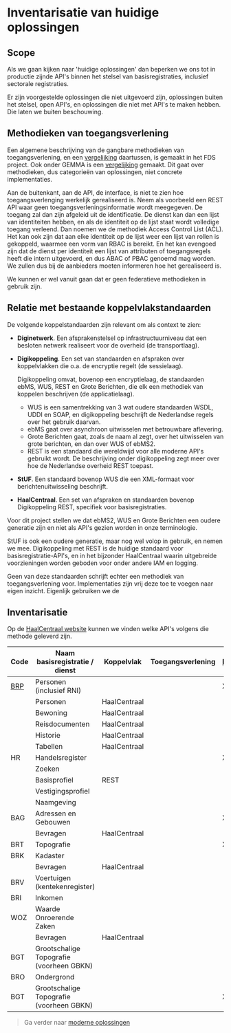 # Inventarisatie van huidige oplossingen

## Scope
Als we gaan kijken naar 'huidige oplossingen' dan beperken we ons tot in productie zijnde API's
binnen het stelsel van basisregistraties, inclusief sectorale registraties. 

Er zijn voorgestelde oplossingen die niet uitgevoerd zijn,
oplossingen buiten het stelsel, open API's, en oplossingen die niet met API's te maken hebben. 
Die laten we buiten beschouwing.

## Methodieken van toegangsverlening
Een algemene beschrijving van de gangbare methodieken van toegangsverlening, en een [vergelijking](https://federatief.datastelsel.nl/kennisbank/pbac/) 
daartussen, is gemaakt in het FDS project. Ook onder GEMMA is een [vergelijking](https://www.gemmaonline.nl/wiki/WMA_RBAC_ABAC_en_PBAC) gemaakt.
Dit gaat over methodieken, dus categorie&euml;n van oplossingen, niet concrete implementaties.

Aan de buitenkant, aan de API, de interface, is niet te zien hoe toegangsverlenging werkelijk
gerealiseerd is. Neem als voorbeeld een REST API waar geen toegangsverleningsinformatie wordt meegegeven.
De toegang zal dan zijn afgeleid uit de identificatie. De dienst kan dan een lijst van identiteiten 
hebben, en als de identiteit op de lijst staat wordt volledige toegang verleend. Dan noemen
we de methodiek Access Control List (ACL). Het kan ook zijn dat aan elke identiteit op de lijst
weer een lijst van rollen is gekoppeld, waarmee een vorm van RBAC is bereikt. En het kan evengoed
zijn dat de dienst per identiteit een lijst van attributen of toegangsregels heeft die intern uitgevoerd, en dus
ABAC of PBAC genoemd mag worden. We zullen dus bij de aanbieders moeten informeren hoe het gerealiseerd is.

We kunnen er wel vanuit gaan dat er geen federatieve methodieken in gebruik zijn. 

## Relatie met bestaande koppelvlakstandaarden
De volgende koppelstandaarden zijn relevant om als context te zien:
- **Diginetwerk**. Een afsprakenstelsel op infrastructuurniveau dat een besloten netwerk realiseert voor de overheid (de transportlaag).
- **Digikoppeling**. Een set van standaarden en afspraken over koppelvlakken die o.a. de encryptie regelt (de sessielaag). 

  Digikoppeling omvat, bovenop een encryptielaag, de standaarden ebMS, WUS, REST en Grote Berichten, die elk een methodiek van koppelen 
  beschrijven (de applicatielaag).
  - WUS is een samentrekking van 3 wat oudere standaarden WSDL, UDDI en SOAP, en digikoppeling beschrijft de Nederlandse regels over het gebruik daarvan.
  - ebMS gaat over asynchroon uitwisselen met betrouwbare aflevering.
  - Grote Berichten gaat, zoals de naam al zegt, over het uitwisselen van grote berichten, en dan over WUS of ebMS2.
  - REST is een standaard die wereldwijd voor alle moderne API's gebruikt wordt. De beschrijving onder digikoppeling zegt meer over hoe
de Nederlandse overheid REST toepast. 
- **StUF**. Een standaard bovenop WUS die een XML-formaat voor berichtenuitwisseling beschrijft.
- **HaalCentraal**. Een set van afspraken en standaarden bovenop Digikoppeling REST, specifiek voor basisregistraties.

Voor dit project stellen we dat ebMS2, WUS en Grote Berichten een oudere generatie zijn en niet als API's gezien worden 
in onze terminologie.

StUF is ook een oudere generatie, maar nog wel volop in gebruik, en nemen we mee. 
Digikoppeling met REST is de huidige standaard voor basisregistratie-API's, en in het bijzonder HaalCentraal waarin uitgebreide
voorzieningen worden geboden voor onder andere IAM en logging.

Geen van deze standaarden schrijft echter een methodiek van toegangsverlening voor. Implementaties zijn vrij deze toe te voegen
naar eigen inzicht. Eigenlijk gebruiken we de 

## Inventarisatie

Op de [HaalCentraal website](https://vng-realisatie.github.io/Haal-Centraal/aansluiten-op-apis) kunnen we vinden welke API's volgens 
die methode geleverd zijn.

| Code | Naam basisregistratie / dienst           | Koppelvlak   | Toegangsverlening | [Digimelding](../architecture/inventarisation/TMV.md) | Digilevering |
|------|------------------------------------------|--------------|-------------------|-------------------------------------------------------------|--------------|
| [BRP](../architecture/inventarisation/BRP.md)  | Personen (inclusief RNI)                 |              |                   | X                                                           |              |
|      | Personen                                 | HaalCentraal |                   |                                                             |              |
|      | Bewoning                                 | HaalCentraal |                   |                                                             |              |
|      | Reisdocumenten                           | HaalCentraal |                   |                                                             |              |
|      | Historie                                 | HaalCentraal |                   |                                                             |              |
|      | Tabellen                                 | HaalCentraal |                   |                                                             |              |
| HR   | Handelsregister                          |              |                   | X                                                           | X            |
|      | Zoeken                                   |              |                   |                                                             |              |
|      | Basisprofiel                             | REST         |                   |                                                             |              |
|      | Vestigingsprofiel                        |              |                   |                                                             |              |
|      | Naamgeving                               |              |                   |                                                             |              |
| BAG  | Adressen en Gebouwen                     |              |                   | X                                                           | X            |
|      | Bevragen                                 | HaalCentraal |                   |                                                             |              |
| BRT  | Topografie                               |              |                   | X                                                           |              |
| BRK  | Kadaster                                 |              |                   |                                                             | X            |
|      | Bevragen                                 | HaalCentraal |                   |                                                             |              |
| BRV  | Voertuigen (kentekenregister)            |              |                   |                                                             |              |
| BRI  | Inkomen                                  |              |                   |                                                             |              |
| WOZ  | Waarde Onroerende Zaken                  |              |                   |                                                             | X            |
|      | Bevragen                                 | HaalCentraal |                   |                                                             |              |
| BGT  | Grootschalige Topografie (voorheen GBKN) |              |                   |                                                             |              |
| BRO  | Ondergrond                               |              |                   |                                                             |              |
| BGT  | Grootschalige Topografie (voorheen GBKN) |              |                   | X                                                           |              |

> Ga verder naar [moderne oplossingen](2.3.0moderne_oplossingsrichtingen.md)